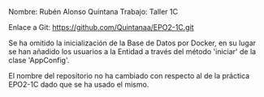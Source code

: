 Nombre: Rubén Alonso Quintana
Trabajo: Taller 1C

Enlace a Git: https://github.com/Quintanaa/EPO2-1C.git

Se ha omitido la inicialización de la Base de Datos por Docker, en su lugar se han añadido los usuarios a la Entidad a través del método 'iniciar' de la clase 'AppConfig'.

El nombre del repositorio no ha cambiado con respecto al de la práctica EPO2-1C dado que se ha usado el mismo.

